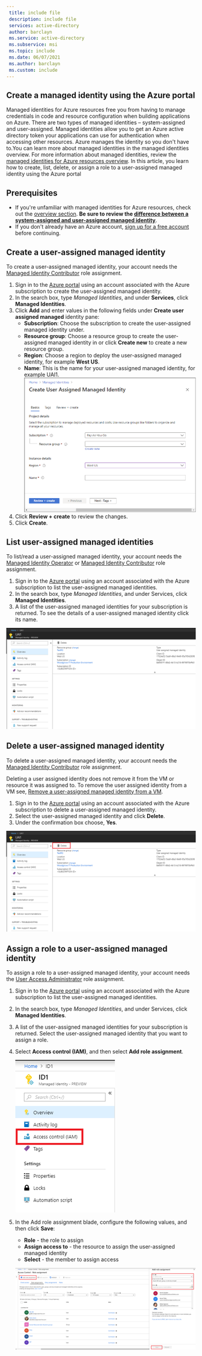 ```yaml
---
 title: include file
 description: include file
 services: active-directory
 author: barclayn
 ms.service: active-directory
 ms.subservice: msi
 ms.topic: include
 ms.date: 06/07/2021
 ms.author: barclayn
 ms.custom: include
---
```


## Create a managed identity using the Azure portal

Managed identities for Azure resources free you from having to manage credentials in code and resource configuration when building applications on Azure. There are two types of managed identities – system-assigned and user-assigned. Managed identities allow you to get an Azure active directory token your applications can use for authentication when accessing other resources. Azure manages the identity so you don't have to.You can learn more about managed identities in the managed identities overview. For more information about managed identities, review the [managed identities for Azure resources overview](../overview.md). In this article, you learn how to create, list, delete, or assign a role to a user-assigned managed identity using the Azure portal

## Prerequisites

- If you're unfamiliar with managed identities for Azure resources, check out the [overview section](../overview.md). **Be sure to review the [difference between a system-assigned and user-assigned managed identity](../overview.md#managed-identity-types)**.
- If you don't already have an Azure account, [sign up for a free account](https://azure.microsoft.com/free/) before continuing.

## Create a user-assigned managed identity

To create a user-assigned managed identity, your account needs the [Managed Identity Contributor](../../../role-based-access-control/built-in-roles.md#managed-identity-contributor) role assignment.

1. Sign in to the [Azure portal](https://portal.azure.com) using an account associated with the Azure subscription to create the user-assigned managed identity.
2. In the search box, type *Managed Identities*, and under **Services**, click **Managed Identities**.
3. Click **Add** and enter values in the following fields under **Create user assigned managed** identity pane:
    - **Subscription**: Choose the subscription to create the user-assigned managed identity under.
    - **Resource group**: Choose a resource group to create the user-assigned managed identity in or click **Create new** to create a new resource group.
    - **Region**: Choose a region to deploy the user-assigned managed identity, for example **West US**.
    - **Name**: This is the name for your user-assigned managed identity, for example UAI1.
    ![Create a user-assigned managed identity](../media/how-to-manage-ua-identity-portal/create-user-assigned-managed-identity-portal.png)
4. Click **Review + create** to review the changes.
5. Click **Create**.

## List user-assigned managed identities

To list/read a user-assigned managed identity, your account needs the [Managed Identity Operator](../../../role-based-access-control/built-in-roles.md#managed-identity-operator) or [Managed Identity Contributor](../../../role-based-access-control/built-in-roles.md#managed-identity-contributor) role assignment.

1. Sign in to the [Azure portal](https://portal.azure.com) using an account associated with the Azure subscription to list the user-assigned managed identities.
2. In the search box, type *Managed Identities*, and under Services, click **Managed Identities**.
3. A list of the user-assigned managed identities for your subscription is returned.  To see the details of a user-assigned managed identity click its name.

![List user-assigned managed identity](../media/how-to-manage-ua-identity-portal/list-user-assigned-managed-identity-portal.png)

## Delete a user-assigned managed identity

To delete a user-assigned managed identity, your account needs the [Managed Identity Contributor](../../../role-based-access-control/built-in-roles.md#managed-identity-contributor) role assignment.

Deleting a user assigned identity does not remove it from the VM or resource it was assigned to.  To remove the user assigned identity from a VM see, [Remove a user-assigned managed identity from a VM](../qs-configure-portal-windows-vm.md#remove-a-user-assigned-managed-identity-from-a-vm).

1. Sign in to the [Azure portal](https://portal.azure.com) using an account associated with the Azure subscription to delete a user-assigned managed identity.
2. Select the user-assigned managed identity and click **Delete**.
3. Under the confirmation box choose, **Yes**.

![Delete user-assigned managed identity](../media/how-to-manage-ua-identity-portal/delete-user-assigned-managed-identity-portal.png)

## Assign a role to a user-assigned managed identity 

To assign a role to a user-assigned managed identity, your account needs the [User Access Administrator](../../../role-based-access-control/built-in-roles.md#user-access-administrator) role assignment.

1. Sign in to the [Azure portal](https://portal.azure.com) using an account associated with the Azure subscription to list the user-assigned managed identities.
2. In the search box, type *Managed Identities*, and under Services, click **Managed Identities**.
3. A list of the user-assigned managed identities for your subscription is returned.  Select the user-assigned managed identity that you want to assign a role.
4. Select **Access control (IAM)**, and then select **Add role assignment**.

   ![User-assigned managed identity start](../media/how-to-manage-ua-identity-portal/assign-role-screenshot1.png)

5. In the Add role assignment blade, configure the following values, and then click **Save**:
   - **Role** - the role to assign
   - **Assign access to**  - the resource to assign the user-assigned managed identity
   - **Select** - the member to assign access
   
   ![User-assigned managed identity IAM](../media/how-to-manage-ua-identity-portal/assign-role-screenshot2.png)
